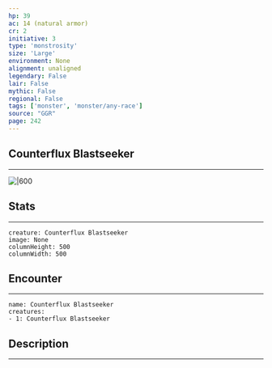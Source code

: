 ```yaml
---
hp: 39
ac: 14 (natural armor)
cr: 2
initiative: 3
type: 'monstrosity'    
size: 'Large'
environment: None
alignment: unaligned
legendary: False
lair: False
mythic: False
regional: False
tags: ['monster', 'monster/any-race']
source: "GGR"
page: 242
---
```


## Counterflux Blastseeker
---

![|600](D:/Program%20Files/5e.tools/img/bestiary/GGR/Counterflux%20Blastseeker.jpg)

## Stats
---

```statblock
creature: Counterflux Blastseeker
image: None
columnHeight: 500
columnWidth: 500
```

## Encounter
---

```encounter-table
name: Counterflux Blastseeker
creatures:
- 1: Counterflux Blastseeker
```

## Description
---




